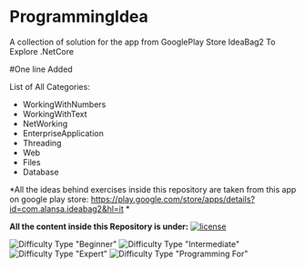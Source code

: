 # ProgrammingIdea
A collection of solution for the app from GooglePlay Store IdeaBag2 To Explore .NetCore

#One line Added

List of All Categories: 

  + WorkingWithNumbers
  + WorkingWithText
  + NetWorking
  + EnterpriseApplication
  + Threading
  + Web
  + Files
  + Database


*All the ideas behind exercises inside this repository are taken from this app on google play store: 
https://play.google.com/store/apps/details?id=com.alansa.ideabag2&hl=it *
 
**All the content inside this Repository is under:** [![license](https://img.shields.io/github/license/mashape/apistatus.svg?style=flat-square)]()

![Difficulty Type](https://img.shields.io/badge/Difficulty-Beginner-green.svg) "Beginner"
![Difficulty Type](https://img.shields.io/badge/Difficulty-Intermediate-orange.svg) "Intermediate"
![Difficulty Type](https://img.shields.io/badge/Difficulty-expert-red.svg) "Expert"
![Difficulty Type](https://img.shields.io/badge/Programming%20For-Passion%20and%20Joy-blue.svg) "Programming For" 


